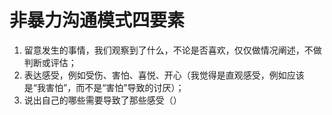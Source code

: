 # 非暴力沟通模式四要素
1. 留意发生的事情，我们观察到了什么，不论是否喜欢，仅仅做情况阐述，不做判断或评估；
2. 表达感受，例如受伤、害怕、喜悦、开心（我觉得是直观感受，例如应该是“我害怕”，而不是“害怕”导致的讨厌）；
3. 说出自己的哪些需要导致了那些感受（）